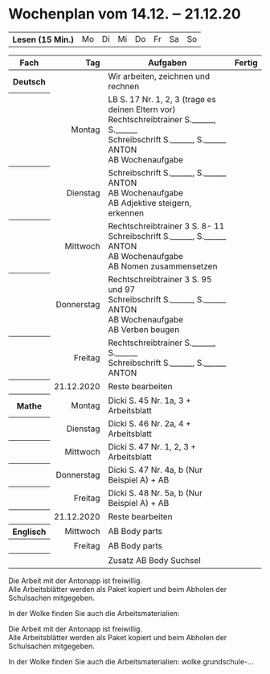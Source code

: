 # Wochenplan vom 14.12. ‒ 21.12.20


<table>
 <tbody>
  <tr><th>Lesen (15 Min.)<td>Mo<td>Di<td>Mi<td>Do<td>Fr<td>Sa<td>So</tr>
 </tbody>
</table>


<table>
 <thead>
  <tr>
   <th>Fach   <th align=right>Tag <th>Aufgaben <th>Fertig </tr>
 </thead>
 <tbody>
  <tr>
   <th>Deutsch <td align=right>&nbsp;    <td> Wir arbeiten, zeichnen und rechnen <td>&nbsp;</td></tr>
  <tr>
   <th>&nbsp; <td align=right> Montag    <td> LB S. 17 Nr. 1, 2, 3 (trage es deinen Eltern vor)
                                         <br> Rechtschreibtrainer S.______, S.______
                                         <br> Schreibschrift S.______, S.______
                                         <br> ANTON️
                                         <br> AB Wochenaufgabe <td>&nbsp;</td></tr>
  <tr>
   <th>&nbsp; <td align=right> Dienstag  <td> Schreibschrift S.______, S.______
                                         <br> ANTON
                                         <br> AB Wochenaufgabe
                                         <br> AB Adjektive steigern, erkennen <td>&nbsp;</td></tr>
  <tr>
   <th>&nbsp; <td align=right> Mittwoch  <td>Rechtschreibtrainer 3 S. 8- 11
                                         <br> Schreibschrift S.______, S.______
                                         <br> ANTON
                                         <br> AB Wochenaufgabe
                                         <br> AB Nomen zusammensetzen <td>&nbsp;</td></tr>
  <tr>
   <th>&nbsp; <td align=right> Donnerstag<td>Rechtschreibtrainer 3 S. 95 und 97
                                         <br> Schreibschrift S.______, S.______
                                         <br> ANTON<br>AB Wochenaufgabe
                                         <br> AB Verben beugen <td>&nbsp;</td></tr>
  <tr>
   <th>&nbsp; <td align=right> Freitag   <td> Rechtschreibtrainer S.______, S.______
                                         <br> Schreibschrift S.______, S.______
                                         <br> ANTON <td>&nbsp;</td></tr>
  <tr>
   <th>&nbsp; <td align=right> 21.12.2020<td> Reste bearbeiten <td>&nbsp;</td></tr>
  <tr>
   <th>Mathe  <td align=right> Montag    <td> Dicki S. 45 Nr. 1a, 3 + Arbeitsblatt</td><td>&nbsp;</td></tr>
  <tr>
   <th>&nbsp; <td align=right> Dienstag  <td> Dicki S. 46 Nr. 2a, 4 + Arbeitsblatt</td><td>&nbsp;</td></tr>
  <tr>
   <th>&nbsp; <td align=right> Mittwoch  <td> Dicki S. 47 Nr. 1, 2, 3 + Arbeitsblatt</td><td>&nbsp;</td></tr>
  <tr>
   <th>&nbsp; <td align=right> Donnerstag<td> Dicki S. 47 Nr. 4a, b (Nur Beispiel A) + AB</td><td>&nbsp;</td></tr>
  <tr>
   <th>&nbsp; <td align=right> Freitag   <td> Dicki S. 48 Nr. 5a, b (Nur Beispiel A) + AB</td><td>&nbsp;</td></tr>
  <tr>
   <th>&nbsp; <td align=right> 21.12.2020<td> Reste bearbeiten</td><td>&nbsp;</td></tr>
  <tr>
   <th>Englisch<td align=right>Mittwoch  <td> AB Body parts</td><td>&nbsp;</td></tr>
  <tr>
   <th>&nbsp; <td align=right> Freitag   <td> AB Body parts</td><td>&nbsp;</td></tr>
  <tr>
   <th>&nbsp; <td align=right> &nbsp;    <td> Zusatz AB Body Suchsel</td><td>&nbsp;</td></tr>
 </tbody>
</table>

<p>Die Arbeit mit der Antonapp ist freiwillig.<br/>Alle Arbeitsblätter werden als Paket kopiert und beim Abholen der Schulsachen mitgegeben.</p>
<p>In der Wolke finden Sie auch die Arbeitsmaterialien:</p>

Die Arbeit mit der Antonapp ist freiwillig.  
Alle Arbeitsblätter werden als Paket kopiert und beim Abholen der Schulsachen mitgegeben.

In der Wolke finden Sie auch die Arbeitsmaterialien: wolke.grundschule-...

